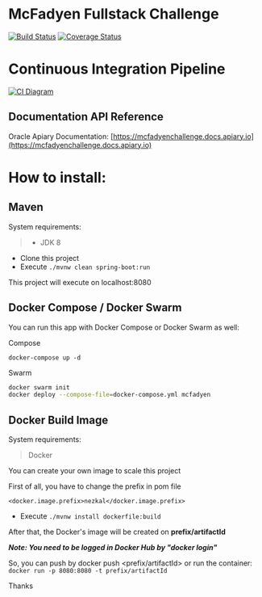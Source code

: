 McFadyen Fullstack Challenge
==========


[![Build Status](https://travis-ci.org/nezkal/mcfadyen.svg?branch=master)](https://travis-ci.org/nezkal/mcfadyen)
[![Coverage Status](https://coveralls.io/repos/github/nezkal/mcfadyen/badge.svg)](https://coveralls.io/github/nezkal/mcfadyen)

# Continuous Integration Pipeline 

[![CI Diagram](https://raw.githubusercontent.com/nezkal/mcfadyen/master/McFadyenCI.png)](https://raw.githubusercontent.com/nezkal/mcfadyen/master/McFadyenCI.png)


## Documentation API Reference

Oracle Apiary Documentation: [https://mcfadyenchallenge.docs.apiary.io](https://mcfadyenchallenge.docs.apiary.io)

# How to install:

## Maven

System requirements:
> * JDK 8

* Clone this project
* Execute ``` ./mvnw clean spring-boot:run ```

This project will execute on localhost:8080

## Docker Compose / Docker Swarm

You can run this app with Docker Compose or Docker Swarm as well:

Compose

``` docker-compose up -d ```

Swarm
``` bash 
docker swarm init
docker deploy --compose-file=docker-compose.yml mcfadyen
```


## Docker Build Image

System requirements:
> Docker

You can create your own image to scale this project

First of all, you have to change the prefix in pom file

``` <docker.image.prefix>nezkal</docker.image.prefix>  ```

* Execute ``` ./mvnw install dockerfile:build ```

After that, the Docker's image will be created on **prefix/artifactId**

***Note: You need to be logged in Docker Hub by "docker login"***

So, you can push by docker push <prefix/artifactId> or run the container: ``` docker run -p 8080:8080 -t prefix/artifactId ```

Thanks

